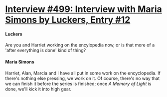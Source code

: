 # [Interview #499: Interview with Maria Simons by Luckers, Entry #12](https://www.theoryland.com/intvmain.php?i=499#12)

#### Luckers

Are you and Harriet working on the encylopedia now, or is that more of a 'after everything is done' kind of thing?

#### Maria Simons

Harriet, Alan, Marcia and I have all put in some work on the encyclopedia. If there's nothing else pressing, we work on it. Of course, there's no way that we can finish it before the series is finished; once
*A Memory of Light*
is done, we'll kick it into high gear.

